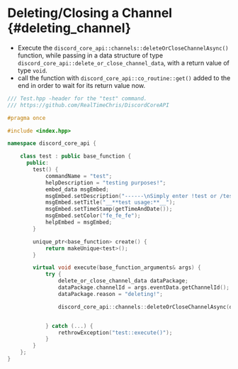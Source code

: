 Deleting/Closing a Channel {#deleting_channel}
============
- Execute the `discord_core_api::channels::deleteOrCloseChannelAsync()` function, while passing in a data structure of type `discord_core_api::delete_or_close_channel_data`, with a return value of type `void`.
- call the function with `discord_core_api::co_routine::get()` added to the end in order to wait for its return value now.

```cpp
/// Test.hpp -header for the "test" command.
/// https://github.com/RealTimeChris/DiscordCoreAPI

#pragma once

#include <index.hpp>

namespace discord_core_api {

	class test : public base_function {
	  public:
		test() {
			commandName = "test";
			helpDescription = "testing purposes!";
			embed_data msgEmbed;
			msgEmbed.setDescription("------\nSimply enter !test or /test!\n------");
			msgEmbed.setTitle("__**test usage:**__");
			msgEmbed.setTimeStamp(getTimeAndDate());
			msgEmbed.setColor("fe_fe_fe");
			helpEmbed = msgEmbed;
		}

		unique_ptr<base_function> create() {
			return makeUnique<test>();
		}

		virtual void execute(base_function_arguments& args) {
			try {
				delete_or_close_channel_data dataPackage;
				dataPackage.channelId = args.eventData.getChannelId();
				dataPackage.reason = "deleting!";

				discord_core_api::channels::deleteOrCloseChannelAsync(dataPackage).get();


			} catch (...) {
				rethrowException("test::execute()");
			}
		}
	};
}
```
